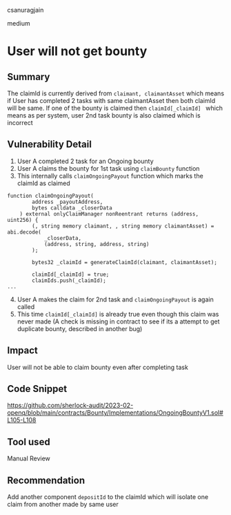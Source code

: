 csanuragjain

medium

# User will not get bounty

## Summary
The claimId is currently derived from `claimant, claimantAsset` which means if User has completed 2 tasks with same claimantAsset then both claimId will be same. If one of the bounty is claimed then `claimId[_claimId] ` which means as per system, user 2nd task bounty is also claimed which is incorrect

## Vulnerability Detail
1. User A completed 2 task for an Ongoing bounty
2. User A claims the bounty for 1st task using `claimBounty` function
3. This internally calls `claimOngoingPayout` function which marks the claimId as claimed

```solidity
function claimOngoingPayout(
        address _payoutAddress,
        bytes calldata _closerData
    ) external onlyClaimManager nonReentrant returns (address, uint256) {
        (, string memory claimant, , string memory claimantAsset) = abi.decode(
            _closerData,
            (address, string, address, string)
        );

        bytes32 _claimId = generateClaimId(claimant, claimantAsset);

        claimId[_claimId] = true;
        claimIds.push(_claimId);
...
```

4. User A makes the claim for 2nd task and `claimOngoingPayout` is again called
5. This time `claimId[_claimId]` is already true even though this claim was never made (A check is missing in contract to see if its a attempt to get duplicate bounty, described in another bug)

## Impact
User will not be able to claim bounty even after completing task

## Code Snippet
https://github.com/sherlock-audit/2023-02-openq/blob/main/contracts/Bounty/Implementations/OngoingBountyV1.sol#L105-L108

## Tool used
Manual Review

## Recommendation
Add another component `depositId` to the claimId which will isolate one claim from another made by same user